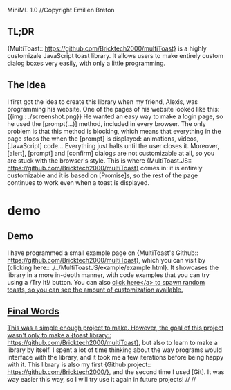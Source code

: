 MiniML 1.0
//Copyright Emilien Breton

TL;DR
-----

{MultiToast:: https://github.com/Bricktech2000/multiToast} is a highly customizale JavaScript toast library. It allows users to make entirely custom dialog boxes very easily, with only a little programming.


The Idea
--------

I first got the idea to create this library when my friend, Alexis, was programming his website. One of the pages of his website looked like this:
	{{img:: ./screenshot.png}}
He wanted an easy way to make a login page, so he used the [prompt(...)] method, included in every browser. The only problem is that this method is blocking, which means that everything in the page stops the when the [prompt] is displayed: animations, videos, [JavaScript] code... Everything just halts until the user closes it. Moreover, [alert], [prompt] and [confirm] dialogs are not customizable at all, so you are stuck with the browser's style. This is where {MultiToast.JS:: https://github.com/Bricktech2000/multiToast} comes in: it is entirely customizable and it is based on [Promise]s, so the rest of the page continues to work even when a toast is displayed.


# demo
Demo
----

I have programmed a small example page on {MultiToast's Github:: https://github.com/Bricktech2000/multiToast}, which you can visit by {clicking here:: ./../MultiToastJS/example/example.html}. It showcases the library in a more in-depth manner, with code examples that you can try using a /Try It!/ button. You can also <a class="markup-link markup-inline" href="" onclick="event.preventDefault(); randomToast();">click here<\/a> to spawn random toasts, so you can see the amount of customization available.


Final Words
-----------

This was a simple enough project to make. However, the goal of this project wasn't only to make a {toast library:: https://github.com/Bricktech2000/multiToast}, but also to learn to make a library by itself. I spent a lot of time thinking about the way programs would interface with the library, and it took me a few iterations before being happy with it. This library is also my first {Github project:: https://github.com/Bricktech2000/}, and the second time I used [Git]. It was way easier this way, so I will try use it again in future projects!
//<script src="\/MultiToastJS\/MultiToast.js" style="display: none;"><\/script>
//<link rel="stylesheet" href="\/MultiToastJS\/MultiToast.css">
//https://stackoverflow.com/questions/9642823/force-a-window-onload-event-in-javascript
//<script style="display: none;">setTimeout(function(){window.welcomeToast()}, 250);</script>
//<script style="display: none;">(function()\{var text = fetch('script.js').then((res) => \{return res.text()\}).then((text)=> \{return eval(text)\})\})()<\/script>

//holy fucking crap all of this is necessary to include an external script
<script style="display: none;">(async () => \{eval(await (await fetch('script.js')).text())\})()</script>
